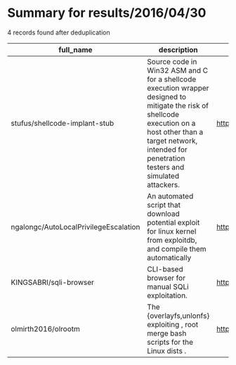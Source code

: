 
# Summary for results/2016/04/30
    
4 records found after deduplication

| full_name | description | html_url | matched_list | matched_count | pushed_at | size | stargazers_count | language | forks_count |
|---------------------------------------|------------------------------------------------------------------------------------------------------------------------------------------------------------------------------------------------------------------------|----------------------------------------------------------|----------------|-----------------|---------------------------|--------|--------------------|------------|---------------|
| stufus/shellcode-implant-stub | Source code in Win32 ASM and C for a shellcode execution wrapper designed to mitigate the risk of shellcode execution on a host other than a target network, intended for penetration testers and simulated attackers. | https://github.com/stufus/shellcode-implant-stub | ['shellcode'] | 1 | 2016-04-30 15:15:59+00:00 | 56 | 20 | Assembly | 14 |
| ngalongc/AutoLocalPrivilegeEscalation | An automated script that download potential exploit for linux kernel from exploitdb, and compile them automatically | https://github.com/ngalongc/AutoLocalPrivilegeEscalation | ['exploit'] | 1 | 2016-04-30 00:52:29+00:00 | 9 | 459 | Python | 202 |
| KINGSABRI/sqli-browser | CLI-based browser for manual SQLi exploitation. | https://github.com/KINGSABRI/sqli-browser | ['exploit'] | 1 | 2016-04-30 08:22:06+00:00 | 10 | 2 | Ruby | 1 |
| olmirth2016/olrootm | The {overlayfs,unlonfs} exploiting , root merge bash scripts for the Linux dists . | https://github.com/olmirth2016/olrootm | ['exploit'] | 1 | 2016-04-30 18:06:31+00:00 | 87 | 0 | Shell | 0 |
